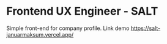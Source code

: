 # Frontend UX Engineer - SALT

Simple front-end for company profile.
Link demo https://salt-januarmaksum.vercel.app/